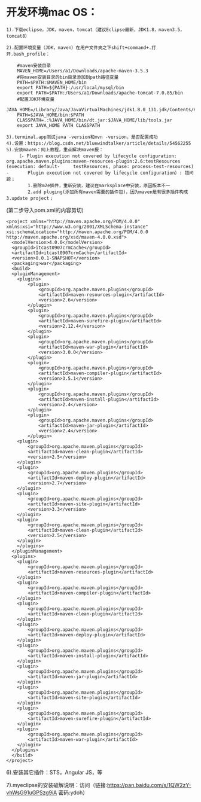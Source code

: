 开发环境mac OS：
=============
	1).下载eclipse，JDK，maven，tomcat（建议Eclipse最新，JDK1.8，maven3.5，tomcat8）
  
	2).配置环境变量（JDK，maven）在用户文件夹之下shift+command+.打开.bash_profile：
  
		#maven安装目录
		MAVEN_HOME=/Users/a1/Downloads/apache-maven-3.5.3
		#将maven安装目录的bin目录添加到path路径变量
		PATH=$PATH:$MAVEN_HOME/bin
		export PATH=${PATH}:/usr/local/mysql/bin
		export PATH=$PATH:/Users/a1/Downloads/apache-tomcat-7.0.85/bin
		#配置JDK环境变量
		JAVA_HOME=/Library/Java/JavaVirtualMachines/jdk1.8.0_131.jdk/Contents/Home
		PATH=$JAVA_HOME/bin:$PATH
		CLASSPATH=.:%JAVA_HOME/bin/dt.jar:$JAVA_HOME/lib/tools.jar
		export JAVA_HOME PATH CLASSPATH

	3).terminal.app测试java -version和mvn -version，是否配置成功
	4).设置：https://blog.csdn.net/bluewindtalker/article/details/54562255
	5).安装maven：网上教程，重点解决maven报：
		（- Plugin execution not covered by lifecycle configuration: 				org.apache.maven.plugins:maven-resources-plugin:2.6:testResources 			(execution: default- 	 testResources, phase: process-test-resources) 	- 		Plugin execution not covered by lifecycle configuration）: 错问题；
			1.删除m2e插件，重新安装，建议在marksplace中安装，原因版本不一
			2.add pluging(添加所有maven需要的插件包)，因为maven是有很多插件构成				3.update project；
(第二步导入pom.xml的内容剪切)
```
<project xmlns="http://maven.apache.org/POM/4.0.0" xmlns:xsi="http://www.w3.org/2001/XMLSchema-instance" xsi:schemaLocation="http://maven.apache.org/POM/4.0.0 http://maven.apache.org/xsd/maven-4.0.0.xsd">
  <modelVersion>4.0.0</modelVersion>
  <groupId>itcast0907crmCache</groupId>
  <artifactId>itcast0907crmCache</artifactId>
  <version>0.0.1-SNAPSHOT</version>
  <packaging>war</packaging>
  <build>
  <pluginManagement>
  	<plugins>
  		<plugin>
  			<groupId>org.apache.maven.plugins</groupId>
  			<artifactId>maven-resources-plugin</artifactId>
  			<version>2.6</version>
  		</plugin>
  		<plugin>
  			<groupId>org.apache.maven.plugins</groupId>
  			<artifactId>maven-surefire-plugin</artifactId>
  			<version>2.12.4</version>
  		</plugin>
  		<plugin>
  			<groupId>org.apache.maven.plugins</groupId>
  			<artifactId>maven-war-plugin</artifactId>
  			<version>3.0.0</version>
  		</plugin>
  		<plugin>
  			<groupId>org.apache.maven.plugins</groupId>
  			<artifactId>maven-compiler-plugin</artifactId>
  			<version>3.5.1</version>
  		</plugin>
  		<plugin>
  			<groupId>org.apache.maven.plugins</groupId>
  			<artifactId>maven-install-plugin</artifactId>
  			<version>2.4</version>
  		</plugin>
  		<plugin>
  			<groupId>org.apache.maven.plugins</groupId>
  			<artifactId>maven-jar-plugin</artifactId>
  			<version>2.4</version>
  		</plugin>
  	<plugin>
  		<groupId>org.apache.maven.plugins</groupId>
  		<artifactId>maven-clean-plugin</artifactId>
  		<version>2.5</version>
  	</plugin>
  	<plugin>
  		<groupId>org.apache.maven.plugins</groupId>
  		<artifactId>maven-deploy-plugin</artifactId>
  		<version>2.7</version>
  	</plugin>
  	<plugin>
  		<groupId>org.apache.maven.plugins</groupId>
  		<artifactId>maven-site-plugin</artifactId>
  		<version>3.3</version>
  	</plugin>
  	<plugin>
  		<groupId>org.apache.maven.plugins</groupId>
  		<artifactId>maven-clean-plugin</artifactId>
  		<version>2.5</version>
  	</plugin>
  	</plugins>
  </pluginManagement>	
  <plugins>
  	<plugin>
  		<groupId>org.apache.maven.plugins</groupId>
  		<artifactId>maven-resources-plugin</artifactId>
  	</plugin>
  	<plugin>
  		<groupId>org.apache.maven.plugins</groupId>
  		<artifactId>maven-compiler-plugin</artifactId>
  	</plugin>
  	<plugin>
  		<groupId>org.apache.maven.plugins</groupId>
  		<artifactId>maven-clean-plugin</artifactId>
  	</plugin>
  	<plugin>
  		<groupId>org.apache.maven.plugins</groupId>
  		<artifactId>maven-deploy-plugin</artifactId>
  	</plugin>
  	<plugin>
  		<groupId>org.apache.maven.plugins</groupId>
  		<artifactId>maven-install-plugin</artifactId>
  	</plugin>
  	<plugin>
  		<groupId>org.apache.maven.plugins</groupId>
  		<artifactId>maven-jar-plugin</artifactId>
  	</plugin>
  	<plugin>
  		<groupId>org.apache.maven.plugins</groupId>
  		<artifactId>maven-site-plugin</artifactId>
  	</plugin>
  	<plugin>
  		<groupId>org.apache.maven.plugins</groupId>
  		<artifactId>maven-surefire-plugin</artifactId>
  	</plugin>
  	<plugin>
  		<groupId>org.apache.maven.plugins</groupId>
  		<artifactId>maven-war-plugin</artifactId>
  	</plugin>
  </plugins>
  </build>
</project>
```
6).安装其它插件：STS，Angular JS，等

7).myeclipse的安装破解说明：访问（链接:https://pan.baidu.com/s/1QW2zY-vhWsG91uGPSzg9iA  密码:ydoh）

